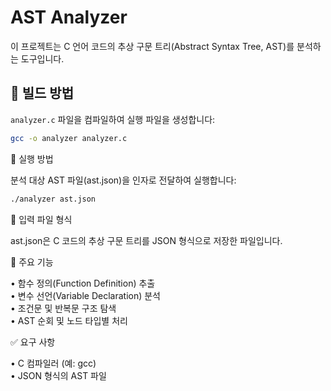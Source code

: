 # AST Analyzer

이 프로젝트는 C 언어 코드의 추상 구문 트리(Abstract Syntax Tree, AST)를 분석하는 도구입니다.

## 🔧 빌드 방법

`analyzer.c` 파일을 컴파일하여 실행 파일을 생성합니다:

```bash
gcc -o analyzer analyzer.c
```

🚀 실행 방법

분석 대상 AST 파일(ast.json)을 인자로 전달하여 실행합니다:

```bash
./analyzer ast.json
```

📂 입력 파일 형식

ast.json은 C 코드의 추상 구문 트리를 JSON 형식으로 저장한 파일입니다.

🧠 주요 기능

• 함수 정의(Function Definition) 추출  
• 변수 선언(Variable Declaration) 분석  
• 조건문 및 반복문 구조 탐색  
• AST 순회 및 노드 타입별 처리

✅ 요구 사항

• C 컴파일러 (예: gcc)  
• JSON 형식의 AST 파일
